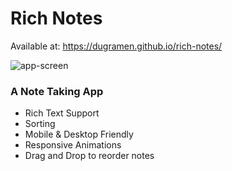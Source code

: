 <h1>Rich Notes</h1> 

Available at: https://dugramen.github.io/rich-notes/

![app-screen](https://user-images.githubusercontent.com/54819319/182954981-a05d52e4-a95f-4220-8984-035017ecfe4c.jpg)

<h3>A Note Taking App</h3>

- Rich Text Support
- Sorting
- Mobile & Desktop Friendly
- Responsive Animations
- Drag and Drop to reorder notes
